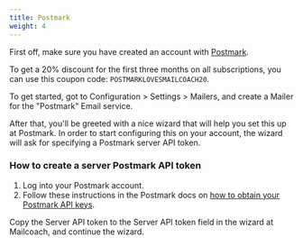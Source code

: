 ```yaml
---
title: Postmark
weight: 4
---
```


First off, make sure you have created an account with [Postmark](https://postmarkapp.com).

To get a 20% discount for the first three months on all subscriptions, you can use this coupon code: `POSTMARKLOVESMAILCOACH20`.

To get started, got to Configuration > Settings > Mailers, and create a Mailer for the "Postmark" Email service.

After that, you'll be greeted with a nice wizard that will help you set this up at Postmark. In order to start configuring this on your account, the wizard will ask for specifying a Postmark server API token.

### How to create a server Postmark API token

1. Log into your Postmark account.
2. Follow these instructions in the Postmark docs on [how to obtain your Postmark API keys](https://docs.gravityforms.com/get-postmark-api-keys/).

Copy the Server API token to the Server API token field in the wizard at Mailcoach, and continue the wizard.
